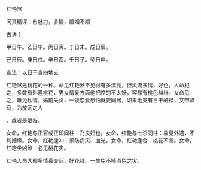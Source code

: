 红艳煞

问真精评：有魅力，多情，婚姻不顺

古诀：

甲日午。乙日午。丙日寅。丁日未。戊日辰。

己日辰。庚日戌。辛日酉。壬日子。癸日申。

查法：以日干查四地支

红艳煞是桃花的一种。命见红艳煞不见得有多漂亮，但风流多情，好色，人命犯之，多数有外遇桃花，男女情爱方面他把控的不太好，容易有桃色纠纷。女命见之，难免私情，婚前失贞，一谈恋爱恐怕就要同居，如果地支有日干的禄，又带驿马，为放荡之人

，或者是娼妓。

女命，红艳与正官或正印同柱：乃良妇也。女命，红艳与七杀同柱：易见外遇，不利姻缘。女命，红艳逢冲：须防病灾、血光。女命，红艳逢合：桃花不断。女命，红艳坐凶煞：必见桃花灾。

红艳入命大都多情善交际、好花钱、一生免不掉酒色之灾。

